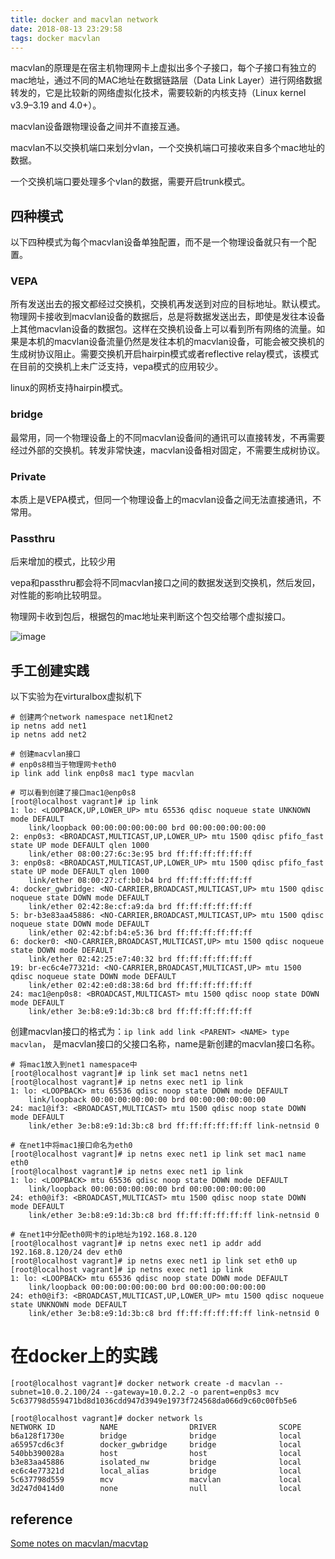 ```yaml
---
title: docker and macvlan network
date: 2018-08-13 23:29:58
tags: docker macvlan
---
```


macvlan的原理是在宿主机物理网卡上虚拟出多个子接口，每个子接口有独立的mac地址，通过不同的MAC地址在数据链路层（Data Link Layer）进行网络数据转发的，它是比较新的网络虚拟化技术，需要较新的内核支持（Linux kernel v3.9–3.19 and 4.0+）。

macvlan设备跟物理设备之间并不直接互通。

macvlan不以交换机端口来划分vlan，一个交换机端口可接收来自多个mac地址的数据。

一个交换机端口要处理多个vlan的数据，需要开启trunk模式。

## 四种模式

以下四种模式为每个macvlan设备单独配置，而不是一个物理设备就只有一个配置。

### VEPA

所有发送出去的报文都经过交换机，交换机再发送到对应的目标地址。默认模式。物理网卡接收到macvlan设备的数据后，总是将数据发送出去，即使是发往本设备上其他macvlan设备的数据包。这样在交换机设备上可以看到所有网络的流量。如果是本机的macvlan设备流量仍然是发往本机的macvlan设备，可能会被交换机的生成树协议阻止。需要交换机开启hairpin模式或者reflective relay模式，该模式在目前的交换机上未广泛支持，vepa模式的应用较少。

linux的网桥支持hairpin模式。

### bridge

最常用，同一个物理设备上的不同macvlan设备间的通讯可以直接转发，不再需要经过外部的交换机。转发非常快速，macvlan设备相对固定，不需要生成树协议。

### Private

本质上是VEPA模式，但同一个物理设备上的macvlan设备之间无法直接通讯，不常用。

### Passthru

后来增加的模式，比较少用

vepa和passthru都会将不同macvlan接口之间的数据发送到交换机，然后发回，对性能的影响比较明显。

物理网卡收到包后，根据包的mac地址来判断这个包交给哪个虚拟接口。

![image](http://kuring.me/images/macvlan-workmode-1.png)

## 手工创建实践

以下实验为在virturalbox虚拟机下

```
# 创建两个network namespace net1和net2
ip netns add net1
ip netns add net2

# 创建macvlan接口
# enp0s8相当于物理网卡eth0
ip link add link enp0s8 mac1 type macvlan

# 可以看到创建了接口mac1@enp0s8
[root@localhost vagrant]# ip link
1: lo: <LOOPBACK,UP,LOWER_UP> mtu 65536 qdisc noqueue state UNKNOWN mode DEFAULT
    link/loopback 00:00:00:00:00:00 brd 00:00:00:00:00:00
2: enp0s3: <BROADCAST,MULTICAST,UP,LOWER_UP> mtu 1500 qdisc pfifo_fast state UP mode DEFAULT qlen 1000
    link/ether 08:00:27:6c:3e:95 brd ff:ff:ff:ff:ff:ff
3: enp0s8: <BROADCAST,MULTICAST,UP,LOWER_UP> mtu 1500 qdisc pfifo_fast state UP mode DEFAULT qlen 1000
    link/ether 08:00:27:cf:b0:b4 brd ff:ff:ff:ff:ff:ff
4: docker_gwbridge: <NO-CARRIER,BROADCAST,MULTICAST,UP> mtu 1500 qdisc noqueue state DOWN mode DEFAULT
    link/ether 02:42:8e:cf:a9:da brd ff:ff:ff:ff:ff:ff
5: br-b3e83aa45886: <NO-CARRIER,BROADCAST,MULTICAST,UP> mtu 1500 qdisc noqueue state DOWN mode DEFAULT
    link/ether 02:42:bf:b4:e5:36 brd ff:ff:ff:ff:ff:ff
6: docker0: <NO-CARRIER,BROADCAST,MULTICAST,UP> mtu 1500 qdisc noqueue state DOWN mode DEFAULT
    link/ether 02:42:25:e7:40:32 brd ff:ff:ff:ff:ff:ff
19: br-ec6c4e77321d: <NO-CARRIER,BROADCAST,MULTICAST,UP> mtu 1500 qdisc noqueue state DOWN mode DEFAULT
    link/ether 02:42:e0:d8:38:6d brd ff:ff:ff:ff:ff:ff
24: mac1@enp0s8: <BROADCAST,MULTICAST> mtu 1500 qdisc noop state DOWN mode DEFAULT
    link/ether 3e:b8:e9:1d:3b:c8 brd ff:ff:ff:ff:ff:ff
```

创建macvlan接口的格式为：`ip link add link <PARENT> <NAME> type macvlan`， <PARENT>是macvlan接口的父接口名称，name是新创建的macvlan接口名称。

```
# 将mac1放入到net1 namespace中
[root@localhost vagrant]# ip link set mac1 netns net1
[root@localhost vagrant]# ip netns exec net1 ip link
1: lo: <LOOPBACK> mtu 65536 qdisc noop state DOWN mode DEFAULT
    link/loopback 00:00:00:00:00:00 brd 00:00:00:00:00:00
24: mac1@if3: <BROADCAST,MULTICAST> mtu 1500 qdisc noop state DOWN mode DEFAULT
    link/ether 3e:b8:e9:1d:3b:c8 brd ff:ff:ff:ff:ff:ff link-netnsid 0

# 在net1中将mac1接口命名为eth0
[root@localhost vagrant]# ip netns exec net1 ip link set mac1 name eth0
[root@localhost vagrant]# ip netns exec net1 ip link
1: lo: <LOOPBACK> mtu 65536 qdisc noop state DOWN mode DEFAULT
    link/loopback 00:00:00:00:00:00 brd 00:00:00:00:00:00
24: eth0@if3: <BROADCAST,MULTICAST> mtu 1500 qdisc noop state DOWN mode DEFAULT
    link/ether 3e:b8:e9:1d:3b:c8 brd ff:ff:ff:ff:ff:ff link-netnsid 0

# 在net1中分配eth0网卡的ip地址为192.168.8.120
[root@localhost vagrant]# ip netns exec net1 ip addr add 192.168.8.120/24 dev eth0
[root@localhost vagrant]# ip netns exec net1 ip link set eth0 up
[root@localhost vagrant]# ip netns exec net1 ip link
1: lo: <LOOPBACK> mtu 65536 qdisc noop state DOWN mode DEFAULT
    link/loopback 00:00:00:00:00:00 brd 00:00:00:00:00:00
24: eth0@if3: <BROADCAST,MULTICAST,UP,LOWER_UP> mtu 1500 qdisc noqueue state UNKNOWN mode DEFAULT
    link/ether 3e:b8:e9:1d:3b:c8 brd ff:ff:ff:ff:ff:ff link-netnsid 0
```

# 在docker上的实践

```
[root@localhost vagrant]# docker network create -d macvlan --subnet=10.0.2.100/24 --gateway=10.0.2.2 -o parent=enp0s3 mcv
5c637798d559471bd8d1036cdd947d3949e1973f724568da066d9c60c00fb5e6

[root@localhost vagrant]# docker network ls
NETWORK ID          NAME                DRIVER              SCOPE
b6a128f1730e        bridge              bridge              local
a65957cd6c3f        docker_gwbridge     bridge              local
540bb390028a        host                host                local
b3e83aa45886        isolated_nw         bridge              local
ec6c4e77321d        local_alias         bridge              local
5c637798d559        mcv                 macvlan             local
3d247d0414d0        none                null                local
```

## reference

[Some notes on macvlan/macvtap](https://backreference.org/2014/03/20/some-notes-on-macvlanmacvtap/)
[](http://backreference.org/2014/03/20/some-notes-on-macvlanmacvtap/)
